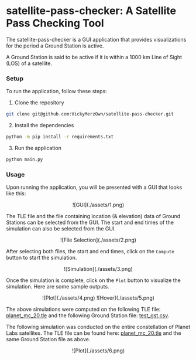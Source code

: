# satellite-pass-checker: A Satellite Pass Checking Tool

The satellite-pass-checker is a GUI application that provides visualizations for the period a Ground Station is active.

A Ground Station is said to be active if it is within a 1000 km Line of Sight (LOS) of a satellite.

### Setup
To run the application, follow these steps:

1. Clone the repository
```bash
git clone git@github.com:VickyMerzOwn/satellite-pass-checker.git
```

2. Install the dependencies
```bash
python -m pip install -r requirements.txt
```

3. Run the application
```bash
python main.py
```

### Usage

Upon running the application, you will be presented with a GUI that looks like this:

<div style="text-align:center">
  ![GUI](./assets/1.png)
</div>

The TLE file and the file containing location (& elevation) data of Ground Stations can be selected from the GUI. The start and end times of the simulation can also be selected from the GUI.

<div style="text-align:center">
    ![File Selection](./assets/2.png)
</div>

After selecting both files, the start and end times, click on the `Compute` button to start the simulation.

<div style="text-align:center">
    ![Simulation](./assets/3.png)
</div>

Once the simulation is complete, click on the `Plot` button to visualize the simulation. Here are some sample outputs.

<div style="text-align:center">
    ![Plot](./assets/4.png)
    ![Hover](./assets/5.png)
</div>

The above simulations were computed on the following TLE file: [planet_mc_20.tle](./sample-data/planet_mc_20.tle) and the following Ground Station file: [test_gst.csv](./sample-data/test_gst.csv).

The following simulation was conducted on the entire constellation of Planet Labs satellites. The TLE file can be found here: [planet_mc_20.tle](./sample-data/planet_mc_20.tle) and the same Ground Station file as above.

<div style="text-align:center">
    ![Plot](./assets/6.png)
</div>